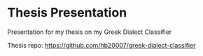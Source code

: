 # Thesis Presentation
Presentation for my thesis on my Greek Dialect Classifier

Thesis repo: https://github.com/hb20007/greek-dialect-classifier